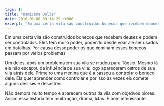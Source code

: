 ```yaml
---
tags: []
title: "Kamisama Dolls"
date: 2016-09-08 03:14:29 +0000
excerpt: "Em uma certa vila são construidos bonecos que recebem deuses e podem ser controlados. Eles tem muito poder, podendo desde voar até ser..."
---
```


Em uma certa vila são construidos bonecos que recebem deuses e podem ser controlados. Eles tem muito poder, podendo desde voar até ser usados em batalhas. Por causa desse poder os que dominam esses bonecos passam por vários problemas.

Um deles, após um problema em sua vila se mudou para Tóquio. Mesmo lá ele não escapou da influência de sua vila: logo apareceram outros de sua vila atrás dele. Primeiro uma menina que é a passou a controlar o boneco dele. Ela quer aprender como controlar e por isso as vezes ela comete alguns deslises e desastres.

Não demora muito tempo e aparecem outros da vila com objetivos piores. Assim essa história tem muita ação, drama, lutas. É bem interessante.